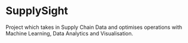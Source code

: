 # SupplySight
Project which takes in Supply Chain Data and optimises operations with Machine Learning, Data Analytics and Visualisation.
